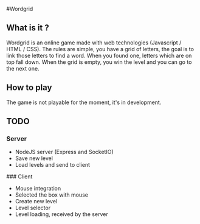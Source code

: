 #Wordgrid

## What is it ?

Wordgrid is an online game made with web technologies (Javascript / HTML / CSS).
The rules are simple, you have a grid of letters, the goal is to link those letters
to find a word. When you found one, letters which are on top fall down.
 When the grid is empty, you win the level and you can go to the next one.

## How to play

The game is not playable for the moment, it's in development.

## TODO

### Server

* NodeJS server (Express and SocketIO)
* Save new level
* Load levels and send to client

### Client

* Mouse integration
* Selected the box with mouse
* Create new level
* Level selector
* Level loading, received by the server
